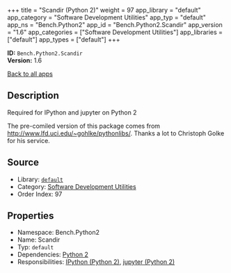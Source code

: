 ﻿+++
title = "Scandir (Python 2)"
weight = 97
app_library = "default"
app_category = "Software Development Utilities"
app_typ = "default"
app_ns = "Bench.Python2"
app_id = "Bench.Python2.Scandir"
app_version = "1.6"
app_categories = ["Software Development Utilities"]
app_libraries = ["default"]
app_types = ["default"]
+++

**ID:** `Bench.Python2.Scandir`  
**Version:** 1.6  
<!--more-->

[Back to all apps](/apps/)

## Description
Required for IPython and jupyter on Python 2


The pre-comiled version of this package comes from
<http://www.lfd.uci.edu/~gohlke/pythonlibs/>.
Thanks a lot to Christoph Golke for his service.

## Source

* Library: [`default`](/app_libraries/default)
* Category: [Software Development Utilities](/app_categories/software-development-utilities)
* Order Index: 97

## Properties

* Namespace: Bench.Python2
* Name: Scandir
* Typ: `default`
* Dependencies: [Python 2](/apps/Bench.Python2)
* Responsibilities: [IPython (Python 2)](/apps/Bench.Python2.IPython), [jupyter (Python 2)](/apps/Bench.Python2.Jupyter)

